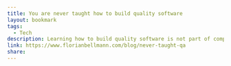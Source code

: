 ```yaml
---
title: You are never taught how to build quality software
layout: bookmark
tags:
  - Tech
description: Learning how to build quality software is not part of computer science education. How do we learn it?
link: https://www.florianbellmann.com/blog/never-taught-qa
share:
---
```



